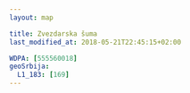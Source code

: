 ```yaml
---
layout: map

title: Zvezdarska šuma
last_modified_at: 2018-05-21T22:45:15+02:00

WDPA: [555560018]
geoSrbija:
  L1_183: [169]
---
```

